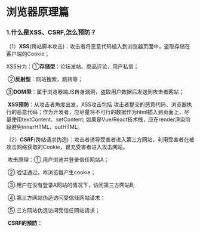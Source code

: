 # 浏览器原理篇

### 1.什么是XSS、CSRF,怎么预防？

（1）**XSS**(跨站脚本攻击)：攻击者将恶意代码植入到浏览器页面中，盗取存储在客户端的Cookie；

​	 XSS分为：①**存储型**：论坛发帖、商品评论、用户私信；

​						②**反射型**：网站搜索，跳转等；

​						③**DOM型**：属于浏览器端JS自身漏洞，盗取用户数据后发送到攻击者网站；

​	**XSS预防**：从攻击者角度出发，XSS攻击包括 攻击者提交的恶意代码、浏览器执行的恶意代码；作为开发者，应尽量将不可行的数据作为html插入到页面上，尽量使用textContent、setContent; 如果是Vue/React技术栈，应在render渲染阶段避免innerHTML、outHTML。



（2）**CSRF**(跨站请求伪造)：攻击者诱导受害者进入第三方网站，利用受害者在被攻击网络获取的Cookie，冒充受害者进入攻击网站。

​	攻击原理：①.用户浏览并登录信任网站A；

​					   ②.验证通过，咋浏览器产生cookie；

​					   ③.用户在没有登录A网站的情况下，访问第三方网站B;

​					   ④.第三方网站伪造访问受信任网站请求；

​					   ⑤.三方网站伪造访问受信任网站请求；

​	**CSRF的预防**：


